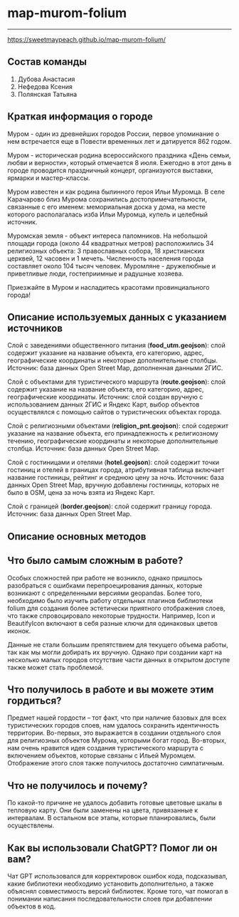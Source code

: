 # map-murom-folium
---
https://sweetmaypeach.github.io/map-murom-folium/

**Состав команды**
---
1. Дубова Анастасия
2. Нефедова Ксения
3. Полянская Татьяна

**Краткая информация о городе**
---
Муром - один из древнейших городов России, первое упоминание о нем встречается еще в Повести временных лет и датируется 862 годом. 

Муром - историческая родина всероссийского праздника «День семьи, любви и верности», который отмечается 8 июля. Ежегодно в этот день в городе проводится праздничный концерт, организуются выставки, ярмарки и мастер-классы. 

Муром известен и как родина былинного героя Ильи Муромца. В селе Карачарово близ Мурома сохранились достопримечательности, связанные с его именем: мемориальная доска у дома, на месте которого располагалась изба Ильи Муромца, купель и целебный источник. 

Муромская земля - объект интереса паломников. На небольшой площади города (около 44 квадратных метров) расположились 34 религиозных объекта: 3 православных собора, 18 христианских церквей, 12 часовен и 1 мечеть.
Численность населения города составляет около 104 тысяч человек. Муромляне - дружелюбные и приветливые люди, гостеприимные и радушные хозяева. 

Приезжайте в Муром и насладитесь красотами провинциального города!

**Описание используемых данных с указанием источников**
---
Слой с заведениями общественного питания (**food_utm.geojson**): слой содержит указание на название объекта, его категорию, адрес, географические координаты и некоторые дополнительные столбцы. Источник: база данных Open Street Map, дополненная данными 2ГИС. 

Слой с объектами для туристического маршрута (**route.geojson**): слой содержит указание на название объекта, его категорию, адрес, географические координаты. Источник: слой создан вручную с использованием данных 2ГИС и Яндекс Карт, выбор объектов осуществлялся с помощью сайтов о туристических объектах города.

Слой с религиозными объектами (**religion_pnt.geojson**): слой содержит указание на название объекта, его принадлежность к религиозному течению, географические координаты и некоторые дополнительные столбца. Источник: база данных Open Street Map.

Слой с гостиницами и отелями (**hotel.geojson**): слой содержит точки гостиниц и отелей в границах города, атрибутивная таблица включает название гостиницы, рейтинг и среднюю цену за ночь. Источник: база данных Open Street Map, вручную добавлены гостиницы, которых не было в OSM, цена за ночь взята из Яндекс Карт.

Слой с границей (**border.geojson**): слой содержит границу города. Источник: база данных Open Street Map.

**Описание основных методов**
---

**Что было самым сложным в работе?**
---
Особых сложностей при работе не возникло, однако пришлось разобраться с ошибками перепроецирования данных, которые возникают с определенными версиями geopandas. Более того, необходимо было изучить работу отдельных плагинов библиотеки folium для создания более эстетически приятного отображения слоев, что также спровоцировало некоторые трудности. Например, Icon и BeautifyIcon включают в себя разные ключи для одинаковых цветов иконок. 

Данные не стали большим препятствием для текущего объема работы, так как мы могли добирать их вручную. Однако при создании карт на несколько малых городов отсутствие части данных в открытом доступе также может стать проблемой.

**Что получилось в работе и вы можете этим гордиться?**
---
Предмет нашей гордости – тот факт, что при наличие базовых для всех туристических городов слоев, нам удалось сохранить идентичность территории. Во-первых, это выражается в создании отдельного слоя для религиозных объектов Мурома, которыми богат город. Во-вторых, нам очень нравится идея создания туристического маршрута с включением объектов, которые связаны с Ильей Муромцем. Отображение этого слоя также получилось достаточно симпатичным.

**Что не получилось и почему?**
---
По какой-то причине не удалось добавить готовые цветовые шкалы в тепловую карту. Они были заменены на цвета, привязанные к интервалам. В остальном все этапы, которые планировались, были осуществлены.

**Как вы использовали ChatGPT? Помог ли он вам?**
---
Чат GPT использовался для корректировок ошибок кода, подсказывал, какие библиотеки необходимо установить дополнительно, а также объяснял совместимость версий библиотек. Кроме того, чат помогал в понимании написания последовательности слоев при добавлении объектов в код. 
